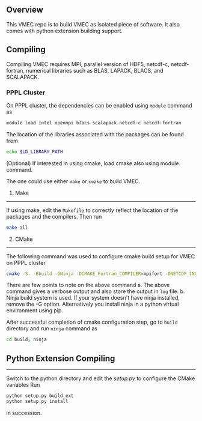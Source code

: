 ## Overview

This VMEC repo is to build VMEC as isolated piece of software. It also comes with python extension building support.


## Compiling

Compiling VMEC requires MPI, parallel version of HDF5, netcdf-c, netcdf-fortran, numerical libraries such as BLAS, LAPACK, BLACS, and SCALAPACK.

### PPPL Cluster
On PPPL cluster, the dependencies can be enabled using `module` command as
```bash
module load intel openmpi blacs scalapack netcdf-c netcdf-fortran
```
The location of the libraries associated with the packages can be found from
```bash
echo $LD_LIBRARY_PATH
```

(Optional) If interested in using cmake, load cmake also using module command.

The one could use either `make` or `cmake` to build VMEC. 
1. Make
-------
If using make, edit the `Makefile` to correctly reflect the location of the packages and the compilers. Then run 
```bash
make all
```

2. CMake
--------
The following command was used to configure cmake build setup for VMEC on PPPL cluster
```bash
cmake -S. -Bbuild -GNinja -DCMAKE_Fortran_COMPILER=mpifort -DNETCDF_INC_PATH=/usr/pppl/intel/2019-pkgs/netcdf-fortran-4.5.2/include/ -DNETCDF_LIB_PATH=/usr/pppl/intel/2019-pkgs/netcdf-fortran-4.5.2/lib -DSCALAPACK_LIB_NAME=scalapack -DBLACS_LIB_NAME=mpiblacs -DBLACS_CINIT_NAME=mpiblacsCinit -DBLACS_F77INIT_NAME=mpiblacsF77init --trace-source=CMakeLists.txt 2>&1 | tee log
```
There are few points to note on the above command
	a. The above command gives a verbose output and also store the output in `log` file. 
	b. Ninja build system is used. If your system doesn't have ninja installed, remove the -G option. Alternatively you install ninja in a python virtual environment using pip.

After successful completion of cmake configuration step, go to `build` directory and run `ninja` command as
```bash
cd build; ninja
````

## Python Extension Compiling
-----------------------------
Switch to the python directory and edit the *setup.py* to configure the CMake variables
Run 
```bash
python setup.py build_ext
python setup.py install
``` 
in succession.

